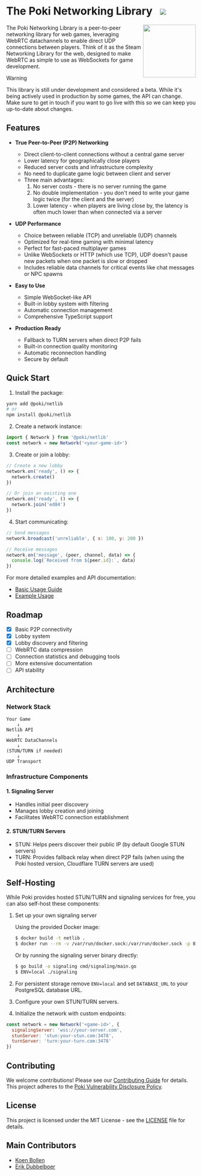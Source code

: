 # The Poki Networking Library &nbsp;&nbsp;[<img src="https://img.shields.io/npm/v/@poki/netlib?color=lightgray">](https://www.npmjs.com/package/@poki/netlib)

<img align="right" src="https://raw.githubusercontent.com/poki/netlib/main/.github/logo.png" width=140>
The Poki Networking Library is a peer-to-peer networking library for web games, leveraging WebRTC datachannels to enable direct UDP connections between players. Think of it as the Steam Networking Library for the web, designed to make WebRTC as simple to use as WebSockets for game development.

<p></p>

> [!WARNING]
> This library is still under development and considered a beta. While it's being actively used in production by some games, the API can change. Make sure to get in touch if you want to go live with this so we can keep you up-to-date about changes.

## Features

- **True Peer-to-Peer (P2P) Networking**
  - Direct client-to-client connections without a central game server
  - Lower latency for geographically close players
  - Reduced server costs and infrastructure complexity
  - No need to duplicate game logic between client and server
  - Three main advantages:
    1. No server costs - there is no server running the game
    2. No double implementation - you don't need to write your game logic twice (for the client and the server)
    3. Lower latency - when players are living close by, the latency is often much lower than when connected via a server

- **UDP Performance**
  - Choice between reliable (TCP) and unreliable (UDP) channels
  - Optimized for real-time gaming with minimal latency
  - Perfect for fast-paced multiplayer games
  - Unlike WebSockets or HTTP (which use TCP), UDP doesn't pause new packets when one packet is slow or dropped
  - Includes reliable data channels for critical events like chat messages or NPC spawns

- **Easy to Use**
  - Simple WebSocket-like API
  - Built-in lobby system with filtering
  - Automatic connection management
  - Comprehensive TypeScript support

- **Production Ready**
  - Fallback to TURN servers when direct P2P fails
  - Built-in connection quality monitoring
  - Automatic reconnection handling
  - Secure by default

## Quick Start

1. Install the package:
```sh
yarn add @poki/netlib
# or
npm install @poki/netlib
```

2. Create a network instance:
```js
import { Network } from '@poki/netlib'
const network = new Network('<your-game-id>')
```

3. Create or join a lobby:
```js
// Create a new lobby
network.on('ready', () => {
  network.create()
})

// Or join an existing one
network.on('ready', () => {
  network.join('ed84')
})
```

4. Start communicating:
```js
// Send messages
network.broadcast('unreliable', { x: 100, y: 200 })

// Receive messages
network.on('message', (peer, channel, data) => {
  console.log(`Received from ${peer.id}:`, data)
})
```

For more detailed examples and API documentation:
- [Basic Usage Guide](./docs/basic-usage.md)
- [Example Usage](./example/)

## Roadmap

- [x] Basic P2P connectivity
- [x] Lobby system
- [x] Lobby discovery and filtering
- [ ] WebRTC data compression
- [ ] Connection statistics and debugging tools
- [ ] More extensive documentation
- [ ] API stability

## Architecture

### Network Stack
```
Your Game
    ↓
Netlib API
    ↓
WebRTC DataChannels
    ↓
(STUN/TURN if needed)
    ↓
UDP Transport
```

### Infrastructure Components

#### 1. Signaling Server
- Handles initial peer discovery
- Manages lobby creation and joining
- Facilitates WebRTC connection establishment

#### 2. STUN/TURN Servers
- STUN: Helps peers discover their public IP (by default Google STUN servers)
- TURN: Provides fallback relay when direct P2P fails (when using the Poki hosted version, Cloudflare TURN servers are used)

## Self-Hosting

While Poki provides hosted STUN/TURN and signaling services for free, you can also self-host these components:

1. Set up your own signaling server

    Using the provided Docker image:
    ```sh
    $ docker build -t netlib .
    $ docker run --rm -v /var/run/docker.sock:/var/run/docker.sock -p 8080:8080 -e ENV=local netlib
    ```
    Or by running the signaling server binary directly:
    ```sh
    $ go build -o signaling cmd/signaling/main.go
    $ ENV=local ./signaling
    ```
2. For persistent storage remove `ENV=local` and set `DATABASE_URL` to your PostgreSQL database URL.
3. Configure your own STUN/TURN servers.
4. Initialize the network with custom endpoints:
```js
const network = new Network('<game-id>', {
  signalingServer: 'wss://your-server.com',
  stunServer: 'stun:your-stun.com:3478',
  turnServer: 'turn:your-turn.com:3478'
})
```

## Contributing

We welcome contributions! Please see our [Contributing Guide](./.github/CONTRIBUTING.md) for details. This project adheres to the [Poki Vulnerability Disclosure Policy](https://poki.com/en/c/vulnerability-disclosure-policy).

## License

This project is licensed under the MIT License - see the [LICENSE](LICENSE) file for details.

## Main Contributors

- [Koen Bollen](https://github.com/koenbollen)
- [Erik Dubbelboer](https://github.com/erikdubbelboer)

